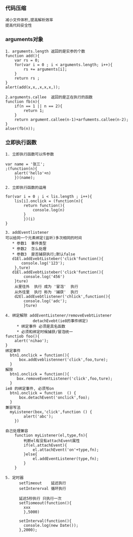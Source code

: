 ### 代码压缩
    减小文件体积,提高解析效率
    提高代码安全性
### arguments对象
    1. arguments.length 返回的是实参的个数
    function add(){
    	var rs = 0;
    	for(var i = 0 ; i < arguments.length; i++){
    		rs += arguments[i];
    	}
    	return rs ;
    }
    alert(add(x,x,,x,x,x,));

    2.arguments.callee  返回的是正在执行的函数
    function fb(n){
    	if(n == 1 || n == 2){
    		return 1;
    	}
    	return argument.callee(n-1)+arfuments.callee(n-2);
    }
    alser(fb(n));
### 立即执行函数
    1. 立即执行函数可以传参数

    var name = '张三';
    ;(function(n){
    	alert('hello'+n)
    	})(name);

    2. 立即执行函数的运用

    for(var i = 0 ; i < lis.length ; i++){
    	lis[i].onclick = (function(n){
    		return function(){
    			console.log(n)
    		}
    		})(i)
    }

    3. addEventlistener
    可以给同一个元素绑定(监听)多次相同的时间
       * 参数1  事件类型
       * 参数2  怎么处理
       * 参数3  是否捕获执行;默认false
       d1El.addEvebtListeber('click'function(){
           console.log('123');
        },ture)
       d1El.addEvebtListeber('click'function(){
            console.log('456')
        }ture)
        从里往外  执行 成为 '冒泡'  执行
        从外往里  执行 称为 '捕获'  执行
        d2El.addEvebtlistener('chlick',function(){
            console.log('adc');
            }ture) 

    4. 绑定解除 addEventListener/removeEvebtListener
                detachEvebt(ie8的事件绑定)
         * 绑定事件 必须是具名函数
         * 必须和绑定时候捕获/冒泡统一
    functiob foo(){
        alert('nihao');
    }
    绑定事件
      btn1.onclick = function(){
          box.addEveblistenner('click',foo,ture);
      }
    解除
      btn1.onclick = function(){
         box.removeEventListener('click',foo,ture);
      }
    ie8 的绑定事件, 必须写on
      btn1.onclick = function  () {
          box.detachEvent('onclick',foo);
      }
    兼容写法
      myListener(box,'click',function () {
            alert('abc');
        })

    自己处理兼容
        function myListener(el,type,fn){
            判断el有没有attachEvent属性
            if(el.attachEvent){
                el.attachEvent('on'+type,fn);
            }else{
                el.addEventListener(type,fn);
            }
        }

    5. 定时器
          setTimeout    延迟执行
          setIntererval 循环执行

          延迟5秒执行 只执行一次
          setTiomeout(function(){
            xxx
            },5000)

          setInterval(function(){
            console.log(new Date());
          },2000);
